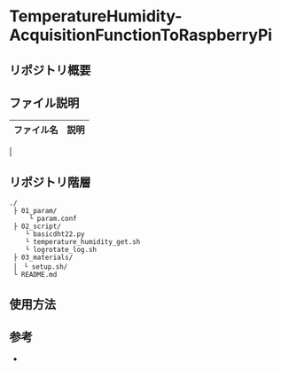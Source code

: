# TemperatureHumidity-AcquisitionFunctionToRaspberryPi
## リポジトリ概要


## ファイル説明
| ファイル名 | 説明 |
| -- | -- |
|

## リポジトリ階層
```
./
 ├ 01_param/
     └ param.conf
 ├ 02_script/
    └ basicdht22.py
    └ temperature_humidity_get.sh
    └ logrotate_log.sh
 ├ 03_materials/
 │　└ setup.sh/
 └ README.md
```

## 使用方法

## 参考
- []()